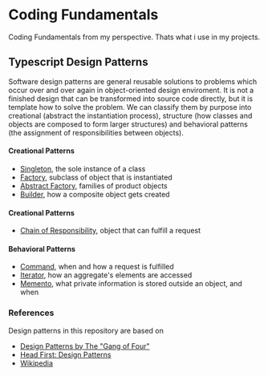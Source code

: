 # Coding Fundamentals

Coding Fundamentals from my perspective. Thats what i use in my projects.


## Typescript Design Patterns

Software design patterns are general reusable solutions to problems which occur
over and over again in object-oriented design enviroment. It is not a finished
design that can be transformed into source code directly, but it is template how
to solve the problem. We can classify them by purpose into creational (abstract
the instantiation process), structure (how classes and objects are composed to form
larger structures) and behavioral patterns (the assignment of responsibilities between
objects).

#### Creational Patterns

- [Singleton], the sole instance of a class
- [Factory], subclass of object that is instantiated
- [Abstract Factory], families of product objects
- [Builder], how a composite object gets created

#### Creational Patterns
- [Chain of Responsibility], object that can fulfill a request

#### Behavioral Patterns
- [Command], when and how a request is fulfilled
- [Iterator], how an aggregate's elements are accessed
- [Memento], what private information is stored outside an object, and when

### References

Design patterns in this repository are based on

- [Design Patterns by The "Gang of Four"]
- [Head First: Design Patterns]
- [Wikipedia]

[Design Patterns by The "Gang of Four"]: https://en.wikipedia.org/wiki/Design_Patterns
[Head First: Design Patterns]: http://www.headfirstlabs.com/books/hfdp/
[Wikipedia]: https://en.wikipedia.org/wiki/Software_design_pattern
[Singleton]: https://github.com/mthnglac/design-patterns-typescript/tree/master/singleton
[Factory]: https://github.com/mthnglac/design-patterns-typescript/tree/master/factory
[Abstract Factory]: https://github.com/mthnglac/design-patterns-typescript/tree/master/abstract-factory
[Builder]: https://github.com/mthnglac/design-patterns-typescript/tree/master/builder
[Chain of Responsibility]: https://github.com/mthnglac/design-patterns-typescript/tree/master/chain-of-responsibility
[Command]: https://github.com/mthnglac/design-patterns-typescript/tree/master/command
[Iterator]: https://github.com/mthnglac/design-patterns-typescript/tree/master/iterator
[Memento]: https://github.com/mthnglac/design-patterns-typescript/tree/master/memento

